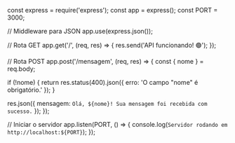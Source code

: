 const express = require('express');
const app = express();
const PORT = 3000;

// Middleware para JSON
app.use(express.json());

// Rota GET
app.get('/', (req, res) => {
  res.send('API funcionando! 🟢');
});

// Rota POST
app.post('/mensagem', (req, res) => {
  const { nome } = req.body;

  if (!nome) {
    return res.status(400).json({ erro: 'O campo "nome" é obrigatório.' });
  }

  res.json({ mensagem: `Olá, ${nome}! Sua mensagem foi recebida com sucesso.` });
});

// Iniciar o servidor
app.listen(PORT, () => {
  console.log(`Servidor rodando em http://localhost:${PORT}`);
});

